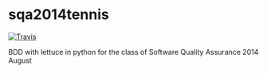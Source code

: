 sqa2014tennis
=============
[![Travis](https://travis-ci.org/amgdark/sqa2014tennis.svg)](https://travis-ci.org/amgdark/sqa2014tennis.svg)

BDD with lettuce in python for the class of Software Quality Assurance 2014 August
